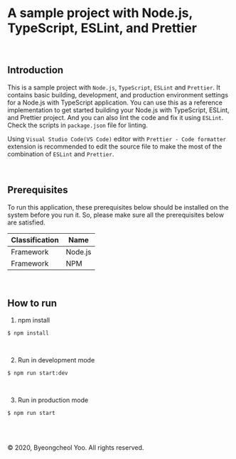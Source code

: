 # A sample project with Node.js, TypeScript, ESLint, and Prettier

<br/>

## Introduction

This is a sample project with `Node.js`, `TypeScript`, `ESLint` and `Prettier`. It contains basic building, development, and production environment settings for a Node.js with TypeScript application. You can use this as a reference implementation to get started building your Node.js with TypeScript, ESLint, and Prettier project. And you can also lint the code and fix it using `ESLint`. Check the scripts in `package.json` file for linting.

Using `Visual Studio Code(VS Code)` editor with `Prettier - Code formatter` extension is recommended to edit the source file to make the most of the combination of `ESLint` and `Prettier`.

<br/>

## Prerequisites

To run this application, these prerequisites below should be installed on the system before you run it. So, please make sure all the prerequisites below are satisfied.

| Classification | Name           |
|----------------|----------------|
| Framework      | Node.js        |
| Framework      | NPM            |

<br/>

## How to run

1. npm install

```shell
$ npm install
```

<br/>

2. Run in development mode

```shell
$ npm run start:dev
```

<br/>

3. Run in production mode

```shell
$ npm run start
```

<br/>

<br/>

© 2020, Byeongcheol Yoo. All rights reserved.
